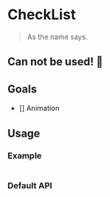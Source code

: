 # CheckList

> As the name says.

## Can not be used! 🤔

## Goals

 * [] Animation

## Usage

### Example

```html
```
### Default API
